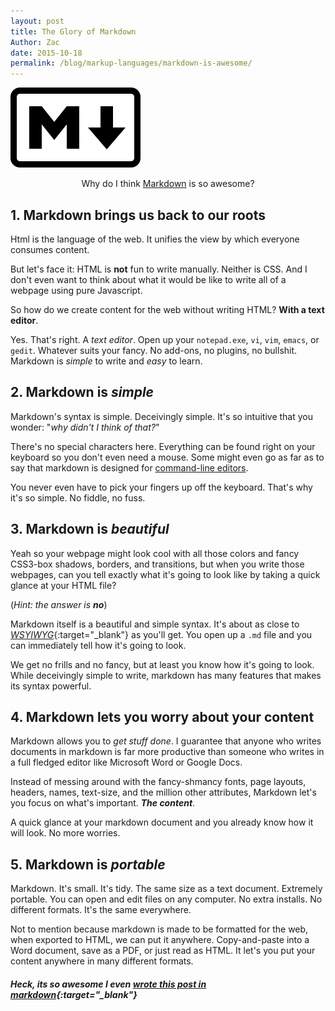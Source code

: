 ```yaml
---
layout: post
title: The Glory of Markdown
Author: Zac
date: 2015-10-18
permalink: /blog/markup-languages/markdown-is-awesome/
---
```


![Markdown Logo](/assets/images/awesome-markdown/markdown-logo.png)

 <div style="text-align:center;">Why do I think <a href="http://daringfireball.net/projects/markdown" target="_blank">Markdown</a> is so awesome?</div>

## 1. Markdown brings us back to our roots

Html is the language of the web. It unifies the view by which everyone consumes content. 

But let's face it: HTML is **not** fun to write manually. Neither is CSS. And I don't even want to think about what it would be like to write all of a webpage using pure Javascript. 

So how do we create content for the web without writing HTML? **With a text editor**.

Yes. That's right. A _text editor_. Open up your `notepad.exe`, `vi`, `vim`, `emacs`, or `gedit`. Whatever suits your fancy. No add-ons, no plugins, no bullshit. Markdown is _simple_ to write and _easy_ to learn.

## 2. Markdown is _simple_

Markdown's syntax is simple. Deceivingly simple. It's so intuitive that you wonder: "_why didn't I think of that?_"

There's no special characters here. Everything can be found right on your keyboard so you don't even need a mouse. Some might even go as far as to say that markdown is designed for [command-line editors](https://en.wikipedia.org/wiki/List_of_text_editors).

You never even have to pick your fingers up off the keyboard. That's why it's so simple. No fiddle, no fuss.


## 3. Markdown is _beautiful_

Yeah so your webpage might look cool with all those colors and fancy CSS3-box shadows, borders, and transitions, but when you write those webpages, can you tell exactly what it's going to look like by taking a quick glance at your HTML file?

(_Hint: the answer is **no**_)

Markdown itself is a beautiful and simple syntax. It's about as close to [_WSYIWYG_](https://en.wikipedia.org/wiki/WYSIWYG){:target="_blank"} as you'll get. You open up a `.md` file and you can immediately tell how it's going to look.

We get no frills and no fancy, but at least you know how it's going to look. While deceivingly simple to write, markdown has many features that makes its syntax powerful.

## 4. Markdown lets you worry about your content

Markdown allows you to _get stuff done_. I guarantee that anyone who writes documents in markdown is far more productive than someone who writes in a full fledged editor like Microsoft Word or Google Docs.

Instead of messing around with the fancy-shmancy fonts, page layouts, headers, names, text-size, and the million other attributes, Markdown let's you focus on what's important. _**The content**_.

A quick glance at your markdown document and you already know how it will look. No more worries.

## 5. Markdown is _portable_

Markdown. It's small. It's tidy. The same size as a text document. Extremely portable. You can open and edit files on any computer. No extra installs. No different formats. It's the same everywhere.

Not to mention because markdown is made to be formatted for the web, when exported to HTML, we can put it anywhere. Copy-and-paste into a Word document, save as a PDF, or just read as HTML. It let's you put your content anywhere in many different formats.


##### Heck, its so awesome I even [_wrote this post in markdown_](https://raw.githubusercontent.com/ZacBlanco/zacblanco.github.io/master/_posts/2015-10-18-the-glory-of-markdown.md){:target="_blank"}










